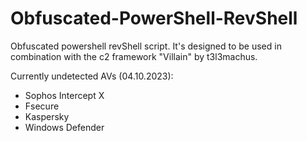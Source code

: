 # Obfuscated-PowerShell-RevShell

Obfuscated powershell revShell script. It's designed to be used in combination with the c2 framework "Villain" by t3l3machus.

Currently undetected AVs (04.10.2023):
  - Sophos Intercept X
  - Fsecure
  - Kaspersky
  - Windows Defender
